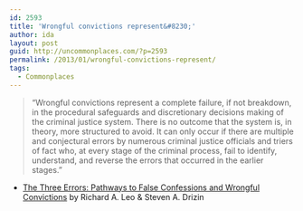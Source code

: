 ```yaml
---
id: 2593
title: 'Wrongful convictions represent&#8230;'
author: ida
layout: post
guid: http://uncommonplaces.com/?p=2593
permalink: /2013/01/wrongful-convictions-represent/
tags:
  - Commonplaces
---
```

> &#8220;Wrongful convictions represent a complete failure, if not breakdown, in the procedural safeguards and discretionary decisions making of the criminal justice system. There is no outcome that the system is, in theory, more structured to avoid. It can only occur if there are multiple and conjectural errors by numerous criminal justice officials and triers of fact who, at every stage of the criminal process, fail to identify, understand, and reverse the errors that occurred in the earlier stages.&#8221;

- [The Three Errors: Pathways to False Confessions and Wrongful Convictions][1] by Richard A. Leo & Steven A. Drizin

 [1]: http://papers.ssrn.com/sol3/papers.cfm?abstract_id=1542901